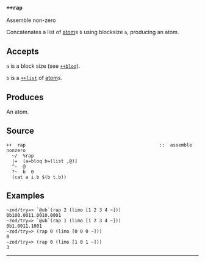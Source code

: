 ### `++rap`

Assemble non-zero

Concatenates a list of [atom]()s `b` using blocksize `a`, producing an atom.

Accepts
-------

`a` is a block size (see [`++bloq`]()).

`b` is a [`++list`]() of [atom]()s.

Produces
--------

An atom.

Source
------

    ++  rap                                                 ::  assemble nonzero
      ~/  %rap
      |=  [a=bloq b=(list ,@)]
      ^-  @
      ?~  b  0
      (cat a i.b $(b t.b))

Examples
--------

    ~zod/try=> `@ub`(rap 2 (limo [1 2 3 4 ~]))
    0b100.0011.0010.0001
    ~zod/try=> `@ub`(rap 1 (limo [1 2 3 4 ~]))
    0b1.0011.1001
    ~zod/try=> (rap 0 (limo [0 0 0 ~]))
    0
    ~zod/try=> (rap 0 (limo [1 0 1 ~]))
    3



***
